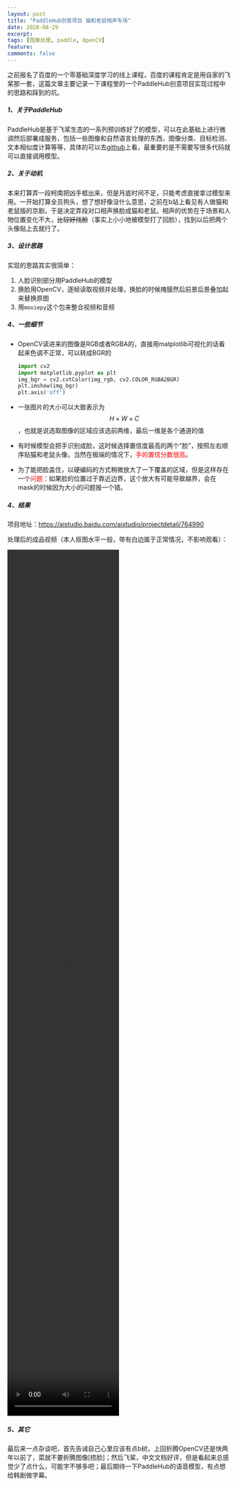 ```yaml
---
layout: post
title: "PaddleHub创意项目 猫和老鼠相声专场"
date: 2020-08-29
excerpt: 
tags: [图像处理, paddle, OpenCV]
feature: 
comments: false
---
```


之前报名了百度的一个零基础深度学习的线上课程，百度的课程肯定是用自家的飞桨那一套，这篇文章主要记录一下课程里的一个PaddleHub创意项目实现过程中的思路和踩到的坑。

##### 1、关于PaddleHub

PaddleHub是基于飞桨生态的一系列预训练好了的模型，可以在此基础上进行微调然后部署成服务，包括一些图像和自然语言处理的东西，图像分类、目标检测、文本相似度计算等等，具体的可以去[github](https://github.com/PaddlePaddle/PaddleHub)上看，最重要的是不需要写很多代码就可以直接调用模型。

##### 2、关于动机

本来打算弄一段柯南把凶手框出来，但是月底时间不足，只能考虑直接拿过模型来用。一开始打算全员狗头，想了想好像没什么意思，之前在b站上看见有人做猫和老鼠版的京剧，于是决定弄段对口相声换脸成猫和老鼠。相声的优势在于场景和人物位置变化不大，~~比较好找脸~~（事实上小小地被模型打了回脸），找到以后把两个头像贴上去就行了。

##### 3、设计思路

实现的思路其实很简单：

1. 人脸识别部分用PaddleHub的模型
2. 换脸用OpenCV，逐帧读取视频并处理，换脸的时候掩膜然后前景后景叠加起来替换原图
3. 用`moviepy`这个包来整合视频和音频

##### 4、一些细节

- OpenCV读进来的图像是RGB或者RGBA的，直接用matplotlib可视化的话看起来色调不正常，可以转成BGR的

  ```python
  import cv2
  import matplotlib.pyplot as plt
  img_bgr = cv2.cvtColor(img_rgb, cv2.COLOR_RGBA2BGR)
  plt.imshow(img_bgr)
  plt.axis('off') 
  ```

- 一张图片的大小可以大致表示为$$H \times W \times C$$，也就是说选取图像的区域应该选前两维，最后一维是各个通道的值

- 有时候模型会把手识别成脸，这时候选择置信度最高的两个“脸”，按照左右顺序贴猫和老鼠头像，当然在极端的情况下，<font color="red">手的置信分数很高</font>。

- 为了能把脸盖住，以硬编码的方式稍微放大了一下覆盖的区域，但是这样存在一个<font color="red">问题</font>：如果脸的位置过于靠近边界，这个放大有可能导致越界，会在mask的时候因为大小的问题报一个错。

##### 4、结果

项目地址：https://aistudio.baidu.com/aistudio/projectdetail/764990

处理后的成品视频（本人抠图水平一般，带有白边属于正常情况，不影响观看）：

<video src="https://dle.oss-cn-beijing.aliyuncs.com/18-7-21/result%20%283%29.mp4" width=50% height=50%></video>

##### 5、其它

最后来一点杂谈吧，首先告诫自己心里应该有点b树，上回折腾OpenCV还是快两年以前了，菜就不要折腾图像[捂脸]；然后飞桨，中文文档好评，但是看起来总感觉少了点什么，可能字不够多吧；最后期待一下PaddleHub的语音模型，有点想给韩剧做字幕。


